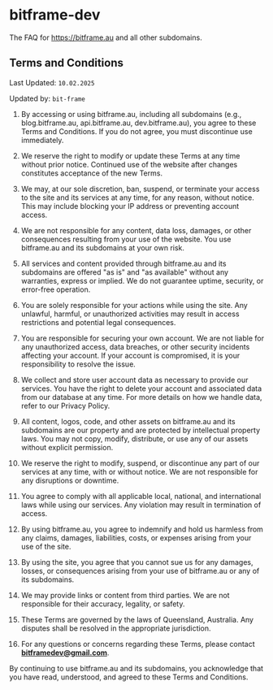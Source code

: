 # bitframe-dev
The FAQ for https://bitframe.au and all other subdomains.

## Terms and Conditions

Last Updated: ``10.02.2025``

Updated by: ``bit-frame``

1. By accessing or using bitframe.au, including all subdomains (e.g., blog.bitframe.au, api.bitframe.au, dev.bitframe.au), you agree to these Terms and Conditions. If you do not agree, you must discontinue use immediately.

2. We reserve the right to modify or update these Terms at any time without prior notice. Continued use of the website after changes constitutes acceptance of the new Terms.

3. We may, at our sole discretion, ban, suspend, or terminate your access to the site and its services at any time, for any reason, without notice. This may include blocking your IP address or preventing account access.

4. We are not responsible for any content, data loss, damages, or other consequences resulting from your use of the website. You use bitframe.au and its subdomains at your own risk.

5. All services and content provided through bitframe.au and its subdomains are offered "as is" and "as available" without any warranties, express or implied. We do not guarantee uptime, security, or error-free operation.

6. You are solely responsible for your actions while using the site. Any unlawful, harmful, or unauthorized activities may result in access restrictions and potential legal consequences.

7. You are responsible for securing your own account. We are not liable for any unauthorized access, data breaches, or other security incidents affecting your account. If your account is compromised, it is your responsibility to resolve the issue.

8. We collect and store user account data as necessary to provide our services. You have the right to delete your account and associated data from our database at any time. For more details on how we handle data, refer to our Privacy Policy.

9. All content, logos, code, and other assets on bitframe.au and its subdomains are our property and are protected by intellectual property laws. You may not copy, modify, distribute, or use any of our assets without explicit permission.

10. We reserve the right to modify, suspend, or discontinue any part of our services at any time, with or without notice. We are not responsible for any disruptions or downtime.

11. You agree to comply with all applicable local, national, and international laws while using our services. Any violation may result in termination of access.

12. By using bitframe.au, you agree to indemnify and hold us harmless from any claims, damages, liabilities, costs, or expenses arising from your use of the site.

13. By using the site, you agree that you cannot sue us for any damages, losses, or consequences arising from your use of bitframe.au or any of its subdomains.

14. We may provide links or content from third parties. We are not responsible for their accuracy, legality, or safety.

15. These Terms are governed by the laws of Queensland, Australia. Any disputes shall be resolved in the appropriate jurisdiction.

16. For any questions or concerns regarding these Terms, please contact **bitframedev@gmail.com**.

By continuing to use bitframe.au and its subdomains, you acknowledge that you have read, understood, and agreed to these Terms and Conditions.

